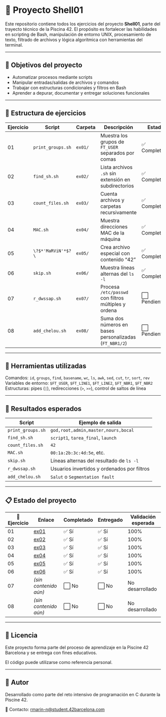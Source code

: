 # 🐚 Proyecto Shell01

Este repositorio contiene todos los ejercicios del proyecto **Shell01**, parte del trayecto técnico de la Piscina 42. El propósito es fortalecer las habilidades en scripting de Bash, manipulación de entorno UNIX, procesamiento de texto, filtrado de archivos y lógica algorítmica con herramientas del terminal.

---

## 🎯 Objetivos del proyecto

- Automatizar procesos mediante scripts  
- Manipular entradas/salidas de archivos y comandos  
- Trabajar con estructuras condicionales y filtros en Bash  
- Aprender a depurar, documentar y entregar soluciones funcionales

---

## 📁 Estructura de ejercicios

| Ejercicio | Script                | Carpeta | Descripción                                                | Estado       |
|-----------|-----------------------|---------|------------------------------------------------------------|--------------|
| 01        | `print_groups.sh`     | `ex01/` | Muestra los grupos de `FT_USER` separados por comas        | ✅ Completado |
| 02        | `find_sh.sh`          | `ex02/` | Lista archivos `.sh` sin extensión en subdirectorios       | ✅ Completado |
| 03        | `count_files.sh`      | `ex03/` | Cuenta archivos y carpetas recursivamente                  | ✅ Completado |
| 04        | `MAC.sh`              | `ex04/` | Muestra direcciones MAC de la máquina                      | ✅ Completado |
| 05        | `\?$*'MaRViN'*$?\`    | `ex05/` | Crea archivo especial con contenido “42”                   | ✅ Completado |
| 06        | `skip.sh`             | `ex06/` | Muestra líneas alternas del `ls -l`                        | ✅ Completado |
| 07        | `r_dwssap.sh`         | `ex07/` | Procesa `/etc/passwd` con filtros múltiples y ordena       | ⬜ Pendiente  |
| 08        | `add_chelou.sh`       | `ex08/` | Suma dos números en bases personalizadas (`FT_NBR1/2`)     | ⬜ Pendiente  |

---

## 🔧 Herramientas utilizadas

Comandos: `id`, `groups`, `find`, `basename`, `wc`, `ls`, `awk`, `sed`, `cut`, `tr`, `sort`, `rev`  \
Variables de entorno: `$FT_USER`, `$FT_LINE1`, `$FT_LINE2`, `$FT_NBR1`, `$FT_NBR2`  
Estructuras: pipes (`|`), redirecciones (`>`, `>>`), control de saltos de línea

---

## 🧪 Resultados esperados

| Script            | Ejemplo de salida                            |
|-------------------|----------------------------------------------|
| `print_groups.sh` | `god,root,admin,master,nours,bocal`          |
| `find_sh.sh`      | `script1`, `tarea_final`, `launch`           |
| `count_files.sh`  | `42`                                         |
| `MAC.sh`          | `00:1a:2b:3c:4d:5e`, etc.                     |
| `skip.sh`         | Líneas alternas del resultado de `ls -l`     |
| `r_dwssap.sh`     | Usuarios invertidos y ordenados por filtros  |
| `add_chelou.sh`   | `Salut` o `Segmentation fault`               |

---

## 📋 Estado del proyecto

| 🧩 Ejercicio | Enlace                                                                                       | Completado | Entregado | Validación esperada    |
|--------------|----------------------------------------------------------------------------------------------|------------|-----------|-------------------------|
| 01           | [ex01](https://github.com/Itzskade/Piscina42/tree/main/Shell01/ex01)                         | ✅ Sí      | ✅ Sí     | 100%                    |
| 02           | [ex02](https://github.com/Itzskade/Piscina42/tree/main/Shell01/ex02)                         | ✅ Sí      | ✅ Sí     | 100%                    |
| 03           | [ex03](https://github.com/Itzskade/Piscina42/tree/main/Shell01/ex03)                         | ✅ Sí      | ✅ Sí     | 100%                    |
| 04           | [ex04](https://github.com/Itzskade/Piscina42/tree/main/Shell01/ex04)                         | ✅ Sí      | ✅ Sí     | 100%                    |
| 05           | [ex05](https://github.com/Itzskade/Piscina42/tree/main/Shell01/ex05)                         | ✅ Sí      | ✅ Sí     | 100%                    |
| 06           | [ex06](https://github.com/Itzskade/Piscina42/tree/main/Shell01/ex06)                         | ✅ Sí      | ✅ Sí     | 100%                    |
| 07           | _(sin contenido aún)_                                                                         | ⬜ No       | ⬜ No     | No desarrollado         |
| 08           | _(sin contenido aún)_                                                                         | ⬜ No       | ⬜ No     | No desarrollado         |


---
## 📜 Licencia

Este proyecto forma parte del proceso de aprendizaje en la Piscine 42 Barcelona y se entrega con fines educativos.

El código puede utilizarse como referencia personal.

---

## 🙋 Autor

Desarrollado como parte del reto intensivo de programación en C durante la Piscine 42.

📧 Contacto: rmarin-n@student.42barcelona.com
